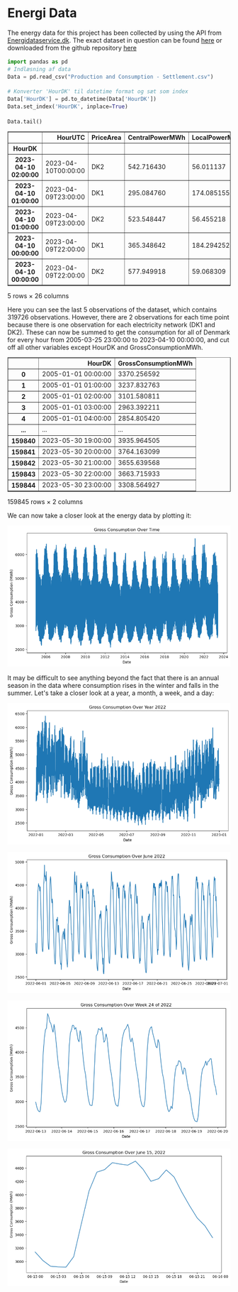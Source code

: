 # Energi Data

The energy data for this project has been collected by using the API from [Energidataservice.dk](https://www.energidataservice.dk/). The exact dataset in question can be found [here](https://www.energidataservice.dk/tso-electricity/ProductionConsumptionSettlement) or downloaded from the github repository [here](https://github.com/madsh0402/Forecasting-energy-consumption-in-Denmark/tree/master/Data/Energy)


```python
import pandas as pd
# Indlæsning af data
Data = pd.read_csv("Production and Consumption - Settlement.csv")

# Konverter 'HourDK' til datetime format og sæt som index
Data['HourDK'] = pd.to_datetime(Data['HourDK'])
Data.set_index('HourDK', inplace=True)

Data.tail()
```
<div>
<table border="1" class="dataframe">
  <thead>
    <tr style="text-align: right;">
      <th></th>
      <th>HourUTC</th>
      <th>PriceArea</th>
      <th>CentralPowerMWh</th>
      <th>LocalPowerMWh</th>
      <th>CommercialPowerMWh</th>
      <th>LocalPowerSelfConMWh</th>
      <th>OffshoreWindLt100MW_MWh</th>
      <th>OffshoreWindGe100MW_MWh</th>
      <th>OnshoreWindLt50kW_MWh</th>
      <th>OnshoreWindGe50kW_MWh</th>
      <th>...</th>
      <th>ExchangeNO_MWh</th>
      <th>ExchangeSE_MWh</th>
      <th>ExchangeGE_MWh</th>
      <th>ExchangeNL_MWh</th>
      <th>ExchangeGreatBelt_MWh</th>
      <th>GrossConsumptionMWh</th>
      <th>GridLossTransmissionMWh</th>
      <th>GridLossInterconnectorsMWh</th>
      <th>GridLossDistributionMWh</th>
      <th>PowerToHeatMWh</th>
    </tr>
    <tr>
      <th>HourDK</th>
      <th></th>
      <th></th>
      <th></th>
      <th></th>
      <th></th>
      <th></th>
      <th></th>
      <th></th>
      <th></th>
      <th></th>
      <th></th>
      <th></th>
      <th></th>
      <th></th>
      <th></th>
      <th></th>
      <th></th>
      <th></th>
      <th></th>
      <th></th>
      <th></th>
    </tr>
  </thead>
  <tbody>
    <tr>
      <th>2023-04-10 02:00:00</th>
      <td>2023-04-10T00:00:00</td>
      <td>DK2</td>
      <td>542.716430</td>
      <td>56.011137</td>
      <td>195.179447</td>
      <td>4.254726</td>
      <td>4.103300</td>
      <td>125.771092</td>
      <td>0.091373</td>
      <td>122.521582</td>
      <td>...</td>
      <td>NaN</td>
      <td>1218.86</td>
      <td>-923.75</td>
      <td>NaN</td>
      <td>-199.1</td>
      <td>1148.563281</td>
      <td>28.741000</td>
      <td>13.879016</td>
      <td>55.044378</td>
      <td>7.319560</td>
    </tr>
    <tr>
      <th>2023-04-10 01:00:00</th>
      <td>2023-04-09T23:00:00</td>
      <td>DK1</td>
      <td>295.084760</td>
      <td>174.085155</td>
      <td>67.325744</td>
      <td>11.743112</td>
      <td>110.835594</td>
      <td>607.133481</td>
      <td>3.237114</td>
      <td>855.111878</td>
      <td>...</td>
      <td>828.20</td>
      <td>718.94</td>
      <td>-1641.44</td>
      <td>-464.64</td>
      <td>158.6</td>
      <td>1726.785529</td>
      <td>66.019140</td>
      <td>28.708100</td>
      <td>73.265991</td>
      <td>9.637616</td>
    </tr>
    <tr>
      <th>2023-04-10 01:00:00</th>
      <td>2023-04-09T23:00:00</td>
      <td>DK2</td>
      <td>523.548447</td>
      <td>56.455218</td>
      <td>192.695424</td>
      <td>4.105949</td>
      <td>5.253700</td>
      <td>126.193216</td>
      <td>0.078260</td>
      <td>121.382998</td>
      <td>...</td>
      <td>NaN</td>
      <td>1252.83</td>
      <td>-945.39</td>
      <td>NaN</td>
      <td>-160.8</td>
      <td>1179.818996</td>
      <td>29.380099</td>
      <td>13.627976</td>
      <td>55.872573</td>
      <td>6.537930</td>
    </tr>
    <tr>
      <th>2023-04-10 00:00:00</th>
      <td>2023-04-09T22:00:00</td>
      <td>DK1</td>
      <td>365.348642</td>
      <td>184.294252</td>
      <td>67.073400</td>
      <td>12.139897</td>
      <td>108.930271</td>
      <td>580.453773</td>
      <td>2.587651</td>
      <td>872.101825</td>
      <td>...</td>
      <td>1313.43</td>
      <td>682.06</td>
      <td>-2128.03</td>
      <td>-450.36</td>
      <td>150.0</td>
      <td>1762.614751</td>
      <td>77.556467</td>
      <td>26.627500</td>
      <td>74.698764</td>
      <td>9.421748</td>
    </tr>
    <tr>
      <th>2023-04-10 00:00:00</th>
      <td>2023-04-09T22:00:00</td>
      <td>DK2</td>
      <td>577.949918</td>
      <td>59.068309</td>
      <td>193.441627</td>
      <td>4.415682</td>
      <td>5.439600</td>
      <td>114.727084</td>
      <td>0.072489</td>
      <td>116.494591</td>
      <td>...</td>
      <td>NaN</td>
      <td>1221.67</td>
      <td>-945.16</td>
      <td>NaN</td>
      <td>-152.3</td>
      <td>1200.284632</td>
      <td>29.300249</td>
      <td>13.956008</td>
      <td>56.731284</td>
      <td>2.712530</td>
    </tr>
  </tbody>
</table>
<p>5 rows × 26 columns</p>
</div>



Here you can see the last 5 observations of the dataset, which contains 319726 observations. However, there are 2 observations for each time point because there is one observation for each electricity network (DK1 and DK2). These can now be summed to get the consumption for all of Denmark for every hour from 2005-03-25 23:00:00 to 2023-04-10 00:00:00, and cut off all other variables except HourDK and GrossConsumptionMWh.

<div>
<table border="1" class="dataframe">
  <thead>
    <tr style="text-align: right;">
      <th></th>
      <th>HourDK</th>
      <th>GrossConsumptionMWh</th>
    </tr>
  </thead>
  <tbody>
    <tr>
      <th>0</th>
      <td>2005-01-01 00:00:00</td>
      <td>3370.256592</td>
    </tr>
    <tr>
      <th>1</th>
      <td>2005-01-01 01:00:00</td>
      <td>3237.832763</td>
    </tr>
    <tr>
      <th>2</th>
      <td>2005-01-01 02:00:00</td>
      <td>3101.580811</td>
    </tr>
    <tr>
      <th>3</th>
      <td>2005-01-01 03:00:00</td>
      <td>2963.392211</td>
    </tr>
    <tr>
      <th>4</th>
      <td>2005-01-01 04:00:00</td>
      <td>2854.805420</td>
    </tr>
    <tr>
      <th>...</th>
      <td>...</td>
      <td>...</td>
    </tr>
    <tr>
      <th>159840</th>
      <td>2023-05-30 19:00:00</td>
      <td>3935.964505</td>
    </tr>
    <tr>
      <th>159841</th>
      <td>2023-05-30 20:00:00</td>
      <td>3764.163099</td>
    </tr>
    <tr>
      <th>159842</th>
      <td>2023-05-30 21:00:00</td>
      <td>3655.639568</td>
    </tr>
    <tr>
      <th>159843</th>
      <td>2023-05-30 22:00:00</td>
      <td>3663.715933</td>
    </tr>
    <tr>
      <th>159844</th>
      <td>2023-05-30 23:00:00</td>
      <td>3308.564927</td>
    </tr>
  </tbody>
</table>
<p>159845 rows × 2 columns</p>
</div>

We can now take a closer look at the energy data by plotting it:

![png](output_6_0.png)
    
It may be difficult to see anything beyond the fact that there is an annual season in the data where consumption rises in the winter and falls in the summer. Let's take a closer look at a year, a month, a week, and a day:

![png](output_8_0.png)
        
![png](output_8_1.png)

![png](output_8_3.png)
        
![png](output_8_4.png)
    
